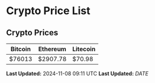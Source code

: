 # Crypto Price List

## Crypto Prices
| Bitcoin | Ethereum | Litecoin |
| ------- | -------- | -------- |
| $76013 | $2907.78 | $70.98 |
**Last Updated:** 2024-11-08 09:11 UTC
**Last Updated:** $DATE$
